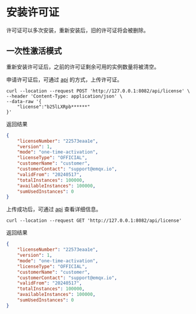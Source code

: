 # 安装许可证

许可证可以多次安装，重新安装后，旧的许可证将会被删除。

## 一次性激活模式

重新安装许可证后，之前的许可证剩余可用的实例数量将被清空。

申请许可证后，可通过 [api](https://docs.emqx.com/zh/sdv-flow/latest/api/api-docs.html#tag/license) 的方式，上传许可证。

```shell
curl --location --request POST 'http://127.0.0.1:8082/api/license' \
--header 'Content-Type: application/json' \
--data-raw '{
	"license":"b25lLXRpb******"
}'
```

返回结果

```json
{
    "licenseNumber": "22573eaa1e",
    "version": 1,
    "mode": "one-time-activation",
    "licenseType": "OFFICIAL",
    "customerName": "customer",
    "customerContact": "support@emqx.io",
    "validFrom": "20240517",
    "totalInstances": 100000,
    "availableInstances": 100000,
    "sumUsedInstances": 0
}
```

上传成功后，可通过 [api](https://docs.emqx.com/zh/sdv-flow/latest/api/api-docs.html#tag/license) 查看详细信息。

```shell
curl --location --request GET 'http://127.0.0.1:8082/api/license' 
```

返回结果

```json
{
    "licenseNumber": "22573eaa1e",
    "version": 1,
    "mode": "one-time-activation",
    "licenseType": "OFFICIAL",
    "customerName": "customer",
    "customerContact": "support@emqx.io",
    "validFrom": "20240517",
    "totalInstances": 100000,
    "availableInstances": 100000,
    "sumUsedInstances": 0
}
```

